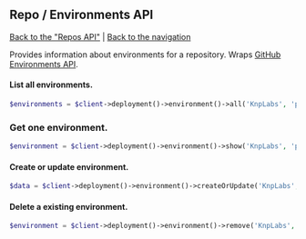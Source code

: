## Repo / Environments API
[Back to the "Repos API"](../repos.md) | [Back to the navigation](../index.md)

Provides information about environments for a repository. Wraps [GitHub Environments API](https://docs.github.com/en/rest/deployments/environments?apiVersion=2022-11-28).

#### List all environments.

```php
$environments = $client->deployment()->environment()->all('KnpLabs', 'php-github-api');
```

### Get one environment.

```php
$environment = $client->deployment()->environment()->show('KnpLabs', 'php-github-api', $name);
```

#### Create or update environment.

```php
$data = $client->deployment()->environment()->createOrUpdate('KnpLabs', 'php-github-api', $name);
```

#### Delete a existing environment.

```php
$environment = $client->deployment()->environment()->remove('KnpLabs', 'php-github-api', $name);
```
